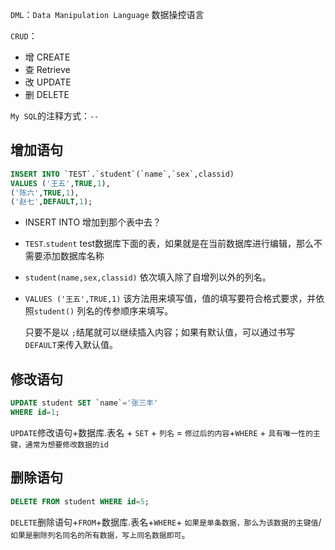 `DML`：`Data Manipulation Language` 数据操控语言

`CRUD`：

* 增 CREATE
* 查 Retrieve
* 改 UPDATE
* 删 DELETE 



`My SQL`的注释方式：`--`



## 增加语句

```sql
INSERT INTO `TEST`.`student`(`name`,`sex`,classid)
VALUES ('王五',TRUE,1),
('陈六',TRUE,1),
('赵七',DEFAULT,1);
```

* INSERT INTO  增加到那个表中去？

* `TEST`.`student` test数据库下面的表，如果就是在当前数据库进行编辑，那么不需要添加数据库名称

* `student(name,sex,classid)` 依次填入除了自增列以外的列名。

* `VALUES ('王五',TRUE,1)` 该方法用来填写值，值的填写要符合格式要求，并依照`student()` 列名的传参顺序来填写。

  只要不是以 `;`结尾就可以继续插入内容；如果有默认值，可以通过书写 `DEFAULT`来传入默认值。

## 修改语句

```sql
UPDATE student SET `name`='张三丰'
WHERE id=1;
```

`UPDATE`修改语句+数据库.表名 + `SET` + `列名` = `修过后的内容`+`WHERE` + `具有唯一性的主键，通常为想要修改数据的id`

## 删除语句

```sql
DELETE FROM student WHERE id=5;
```

`DELETE`删除语句+`FROM`+数据库.表名+`WHERE`+ `如果是单条数据，那么为该数据的主键值`/`如果是删除列名同名的所有数据，写上同名数据即可`。